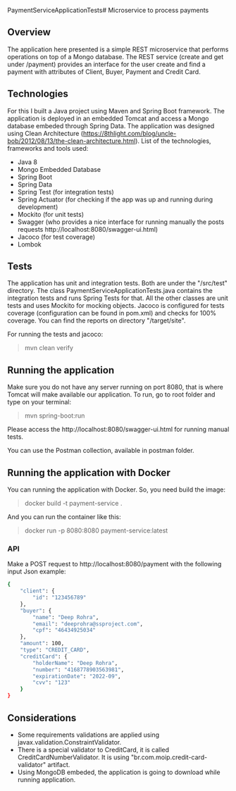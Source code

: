 PaymentServiceApplicationTests# Microservice to process payments

## Overview

The application here presented is a simple REST microservice that performs operations on top of a Mongo database.
The REST service (create and get under /payment) provides an interface for the user create and find a payment with attributes of Client, Buyer, Payment and Credit Card.

## Technologies

For this I built a Java project using Maven and Spring Boot framework. The application is deployed in an embedded Tomcat and access a Mongo database embeded through Spring Data.
The application was designed using Clean Architecture (https://8thlight.com/blog/uncle-bob/2012/08/13/the-clean-architecture.html).
List of the technologies, frameworks and tools used:
- Java 8
- Mongo Embedded Database
- Spring Boot
- Spring Data
- Spring Test (for integration tests)
- Spring Actuator (for checking if the app was up and running during development)
- Mockito (for unit tests)
- Swagger (who provides a nice interface for running manually the posts requests http://localhost:8080/swagger-ui.html)
- Jacoco (for test coverage)
- Lombok

## Tests

The application has unit and integration tests. Both are under the "/src/test" directory.
The class PaymentServiceApplicationTests.java contains the integration tests and runs Spring Tests for that.
All the other classes are unit tests and uses Mockito for mocking objects.
Jacoco is configured for tests coverage (configuration can be found in pom.xml) and checks for 100% coverage. You can find the reports on directory "/target/site".

For running the tests and jacoco:
> mvn clean verify

## Running the application

Make sure you do not have any server running on port 8080, that is where Tomcat will make available our application. To run, go to root folder and type on your terminal:

> mvn spring-boot:run

Please access the http://localhost:8080/swagger-ui.html for running manual tests.

You can use the Postman collection, available in postman folder.

## Running the application with Docker

You can running the application with Docker.
So, you need build the image:

> docker build -t payment-service .

And you can run the container like this:

>docker run -p 8080:8080 payment-service:latest

### API

Make a POST request to http://localhost:8080/payment with the following input Json example:

```sh
{
	"client": {
		"id": "123456789"
	},
	"buyer": {
		"name": "Deep Rohra",
		"email": "deeprohra@ssproject.com",
		"cpf": "46434925034"
	},
	"amount": 100,
	"type": "CREDIT_CARD",
	"creditCard": {
		"holderName": "Deep Rohra",
		"number": "4168778903563981",
		"expirationDate": "2022-09",
		"cvv": "123"
	}
}
```

## Considerations

- Some requirements validations are applied using javax.validation.ConstraintValidator. 
- There is a special validator to CreditCard, it is called CreditCardNumberValidator. It is using "br.com.moip.credit-card-validator" artifact. 
- Using MongoDB embeded, the application is going to download while running application.
